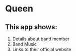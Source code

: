 # Queen

## This app  shows:

1) Details about band member <br/>
2) Band Music<br/>
3) Links to their official website
